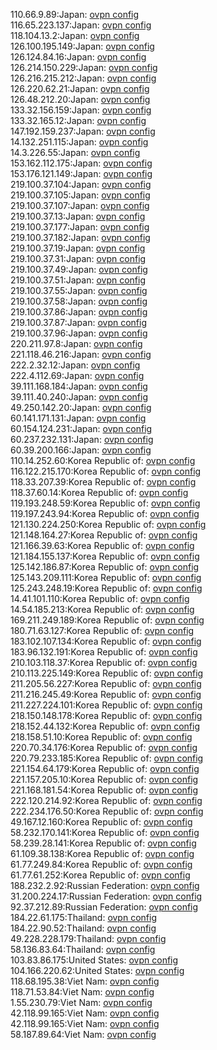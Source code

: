 110.66.9.89:Japan: [ovpn config](vpn/110_66_9_89.ovpn)  
116.65.223.137:Japan: [ovpn config](vpn/116_65_223_137.ovpn)  
118.104.13.2:Japan: [ovpn config](vpn/118_104_13_2.ovpn)  
126.100.195.149:Japan: [ovpn config](vpn/126_100_195_149.ovpn)  
126.124.84.16:Japan: [ovpn config](vpn/126_124_84_16.ovpn)  
126.214.150.229:Japan: [ovpn config](vpn/126_214_150_229.ovpn)  
126.216.215.212:Japan: [ovpn config](vpn/126_216_215_212.ovpn)  
126.220.62.21:Japan: [ovpn config](vpn/126_220_62_21.ovpn)  
126.48.212.20:Japan: [ovpn config](vpn/126_48_212_20.ovpn)  
133.32.156.159:Japan: [ovpn config](vpn/133_32_156_159.ovpn)  
133.32.165.12:Japan: [ovpn config](vpn/133_32_165_12.ovpn)  
147.192.159.237:Japan: [ovpn config](vpn/147_192_159_237.ovpn)  
14.132.251.115:Japan: [ovpn config](vpn/14_132_251_115.ovpn)  
14.3.226.55:Japan: [ovpn config](vpn/14_3_226_55.ovpn)  
153.162.112.175:Japan: [ovpn config](vpn/153_162_112_175.ovpn)  
153.176.121.149:Japan: [ovpn config](vpn/153_176_121_149.ovpn)  
219.100.37.104:Japan: [ovpn config](vpn/219_100_37_104.ovpn)  
219.100.37.105:Japan: [ovpn config](vpn/219_100_37_105.ovpn)  
219.100.37.107:Japan: [ovpn config](vpn/219_100_37_107.ovpn)  
219.100.37.13:Japan: [ovpn config](vpn/219_100_37_13.ovpn)  
219.100.37.177:Japan: [ovpn config](vpn/219_100_37_177.ovpn)  
219.100.37.182:Japan: [ovpn config](vpn/219_100_37_182.ovpn)  
219.100.37.19:Japan: [ovpn config](vpn/219_100_37_19.ovpn)  
219.100.37.31:Japan: [ovpn config](vpn/219_100_37_31.ovpn)  
219.100.37.49:Japan: [ovpn config](vpn/219_100_37_49.ovpn)  
219.100.37.51:Japan: [ovpn config](vpn/219_100_37_51.ovpn)  
219.100.37.55:Japan: [ovpn config](vpn/219_100_37_55.ovpn)  
219.100.37.58:Japan: [ovpn config](vpn/219_100_37_58.ovpn)  
219.100.37.86:Japan: [ovpn config](vpn/219_100_37_86.ovpn)  
219.100.37.87:Japan: [ovpn config](vpn/219_100_37_87.ovpn)  
219.100.37.96:Japan: [ovpn config](vpn/219_100_37_96.ovpn)  
220.211.97.8:Japan: [ovpn config](vpn/220_211_97_8.ovpn)  
221.118.46.216:Japan: [ovpn config](vpn/221_118_46_216.ovpn)  
222.2.32.12:Japan: [ovpn config](vpn/222_2_32_12.ovpn)  
222.4.112.69:Japan: [ovpn config](vpn/222_4_112_69.ovpn)  
39.111.168.184:Japan: [ovpn config](vpn/39_111_168_184.ovpn)  
39.111.40.240:Japan: [ovpn config](vpn/39_111_40_240.ovpn)  
49.250.142.20:Japan: [ovpn config](vpn/49_250_142_20.ovpn)  
60.141.171.131:Japan: [ovpn config](vpn/60_141_171_131.ovpn)  
60.154.124.231:Japan: [ovpn config](vpn/60_154_124_231.ovpn)  
60.237.232.131:Japan: [ovpn config](vpn/60_237_232_131.ovpn)  
60.39.200.166:Japan: [ovpn config](vpn/60_39_200_166.ovpn)  
110.14.252.60:Korea Republic of: [ovpn config](vpn/110_14_252_60.ovpn)  
116.122.215.170:Korea Republic of: [ovpn config](vpn/116_122_215_170.ovpn)  
118.33.207.39:Korea Republic of: [ovpn config](vpn/118_33_207_39.ovpn)  
118.37.60.14:Korea Republic of: [ovpn config](vpn/118_37_60_14.ovpn)  
119.193.248.59:Korea Republic of: [ovpn config](vpn/119_193_248_59.ovpn)  
119.197.243.94:Korea Republic of: [ovpn config](vpn/119_197_243_94.ovpn)  
121.130.224.250:Korea Republic of: [ovpn config](vpn/121_130_224_250.ovpn)  
121.148.164.27:Korea Republic of: [ovpn config](vpn/121_148_164_27.ovpn)  
121.166.39.63:Korea Republic of: [ovpn config](vpn/121_166_39_63.ovpn)  
121.184.155.137:Korea Republic of: [ovpn config](vpn/121_184_155_137.ovpn)  
125.142.186.87:Korea Republic of: [ovpn config](vpn/125_142_186_87.ovpn)  
125.143.209.111:Korea Republic of: [ovpn config](vpn/125_143_209_111.ovpn)  
125.243.248.19:Korea Republic of: [ovpn config](vpn/125_243_248_19.ovpn)  
14.41.101.110:Korea Republic of: [ovpn config](vpn/14_41_101_110.ovpn)  
14.54.185.213:Korea Republic of: [ovpn config](vpn/14_54_185_213.ovpn)  
169.211.249.189:Korea Republic of: [ovpn config](vpn/169_211_249_189.ovpn)  
180.71.63.127:Korea Republic of: [ovpn config](vpn/180_71_63_127.ovpn)  
183.102.107.134:Korea Republic of: [ovpn config](vpn/183_102_107_134.ovpn)  
183.96.132.191:Korea Republic of: [ovpn config](vpn/183_96_132_191.ovpn)  
210.103.118.37:Korea Republic of: [ovpn config](vpn/210_103_118_37.ovpn)  
210.113.225.149:Korea Republic of: [ovpn config](vpn/210_113_225_149.ovpn)  
211.205.56.227:Korea Republic of: [ovpn config](vpn/211_205_56_227.ovpn)  
211.216.245.49:Korea Republic of: [ovpn config](vpn/211_216_245_49.ovpn)  
211.227.224.101:Korea Republic of: [ovpn config](vpn/211_227_224_101.ovpn)  
218.150.148.178:Korea Republic of: [ovpn config](vpn/218_150_148_178.ovpn)  
218.152.44.132:Korea Republic of: [ovpn config](vpn/218_152_44_132.ovpn)  
218.158.51.10:Korea Republic of: [ovpn config](vpn/218_158_51_10.ovpn)  
220.70.34.176:Korea Republic of: [ovpn config](vpn/220_70_34_176.ovpn)  
220.79.233.185:Korea Republic of: [ovpn config](vpn/220_79_233_185.ovpn)  
221.154.64.179:Korea Republic of: [ovpn config](vpn/221_154_64_179.ovpn)  
221.157.205.10:Korea Republic of: [ovpn config](vpn/221_157_205_10.ovpn)  
221.168.181.54:Korea Republic of: [ovpn config](vpn/221_168_181_54.ovpn)  
222.120.214.92:Korea Republic of: [ovpn config](vpn/222_120_214_92.ovpn)  
222.234.176.50:Korea Republic of: [ovpn config](vpn/222_234_176_50.ovpn)  
49.167.12.160:Korea Republic of: [ovpn config](vpn/49_167_12_160.ovpn)  
58.232.170.141:Korea Republic of: [ovpn config](vpn/58_232_170_141.ovpn)  
58.239.28.141:Korea Republic of: [ovpn config](vpn/58_239_28_141.ovpn)  
61.109.38.138:Korea Republic of: [ovpn config](vpn/61_109_38_138.ovpn)  
61.77.249.84:Korea Republic of: [ovpn config](vpn/61_77_249_84.ovpn)  
61.77.61.252:Korea Republic of: [ovpn config](vpn/61_77_61_252.ovpn)  
188.232.2.92:Russian Federation: [ovpn config](vpn/188_232_2_92.ovpn)  
31.200.224.17:Russian Federation: [ovpn config](vpn/31_200_224_17.ovpn)  
92.37.212.89:Russian Federation: [ovpn config](vpn/92_37_212_89.ovpn)  
184.22.61.175:Thailand: [ovpn config](vpn/184_22_61_175.ovpn)  
184.22.90.52:Thailand: [ovpn config](vpn/184_22_90_52.ovpn)  
49.228.228.179:Thailand: [ovpn config](vpn/49_228_228_179.ovpn)  
58.136.83.64:Thailand: [ovpn config](vpn/58_136_83_64.ovpn)  
103.83.86.175:United States: [ovpn config](vpn/103_83_86_175.ovpn)  
104.166.220.62:United States: [ovpn config](vpn/104_166_220_62.ovpn)  
118.68.195.38:Viet Nam: [ovpn config](vpn/118_68_195_38.ovpn)  
118.71.53.84:Viet Nam: [ovpn config](vpn/118_71_53_84.ovpn)  
1.55.230.79:Viet Nam: [ovpn config](vpn/1_55_230_79.ovpn)  
42.118.99.165:Viet Nam: [ovpn config](vpn/42_118_99_165.ovpn)  
42.118.99.165:Viet Nam: [ovpn config](vpn/42_118_99_165.ovpn)  
58.187.89.64:Viet Nam: [ovpn config](vpn/58_187_89_64.ovpn)  
